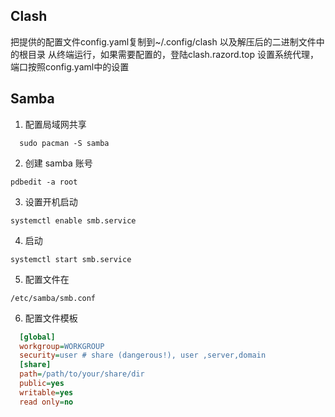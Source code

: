 
## Clash
把提供的配置文件config.yaml复制到~/.config/clash 以及解压后的二进制文件中的根目录
从终端运行，如果需要配置的，登陆clash.razord.top
设置系统代理，端口按照config.yaml中的设置

## Samba
1. 配置局域网共享
```shell
  sudo pacman -S samba
```

2. 创建 samba 账号
```shell
pdbedit -a root
```

3. 设置开机启动
```shell
systemctl enable smb.service
```

4. 启动
```shell
systemctl start smb.service
```

5. 配置文件在 
```shell
/etc/samba/smb.conf
```

6. 配置文件模板
```ini
  [global]
  workgroup=WORKGROUP
  security=user # share (dangerous!), user ,server,domain
  [share]
  path=/path/to/your/share/dir
  public=yes
  writable=yes
  read only=no
```
